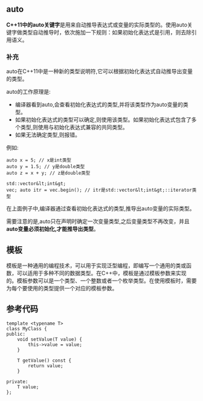 ## auto

**C++11中的auto关键字**是用来自动推导表达式或变量的实际类型的。使用auto关键字做类型自动推导时，依次施加一下规则：如果初始化表达式是引用，则去除引用语义。

### 补充

auto在C++11中是一种新的类型说明符,它可以根据初始化表达式自动推导出变量的类型。

auto的工作原理是:

- 编译器看到auto,会查看初始化表达式的类型,并将该类型作为auto变量的类型。
- 如果初始化表达式的类型可以确定,则使用该类型。如果初始化表达式包含了多个类型,则使用与初始化表达式兼容的共同类型。
- 如果无法确定类型,则报错。

例如:

```
auto x = 5; // x是int类型 
auto y = 1.5; // y是double类型 
auto z = x + y; // z是double类型 

std::vector&lt;int&gt; 
vec; auto itr = vec.begin(); // itr是std::vector&lt;int&gt;::iterator类型 
```

在上面例子中,编译器通过查看初始化表达式的类型,推导出auto变量的实际类型。

需要注意的是,auto只在声明时确定一次变量类型,之后变量类型不再改变，并且**auto变量必须初始化,才能推导出类型**。

## 模板

模板是一种通用的编程技术，可以用于实现泛型编程，即编写一个通用的类或函数，可以适用于多种不同的数据类型。在C++中，模板是通过模板参数来实现的。模板参数可以是一个类型、一个整数或者一个枚举类型。在使用模板时，需要为每个要使用的类型提供一个对应的模板参数。

## 参考代码

```
template <typename T>
class MyClass {
public:
    void setValue(T value) {
        this->value = value;
    }

    T getValue() const {
        return value;
    }

private:
    T value;
};
```